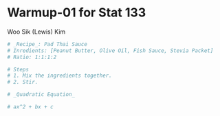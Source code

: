 Warmup-01 for Stat 133
================
Woo Sik (Lewis) Kim

``` r
# _Recipe_: Pad Thai Sauce
# Inredients: [Peanut Butter, Olive Oil, Fish Sauce, Stevia Packet]
# Ratio: 1:1:1:2

# Steps
# 1. Mix the ingredients together.
# 2. Stir.
```

``` r
# _Quadratic Equation_

# ax^2 + bx + c
```
